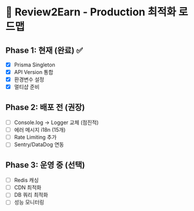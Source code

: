# 🎯 Review2Earn - Production 최적화 로드맵

## Phase 1: 현재 (완료) ✅
- [x] Prisma Singleton
- [x] API Version 통합
- [x] 환경변수 설정
- [x] 멀티샵 준비

## Phase 2: 배포 전 (권장)
- [ ] Console.log → Logger 교체 (점진적)
- [ ] 에러 메시지 i18n (15개)
- [ ] Rate Limiting 추가
- [ ] Sentry/DataDog 연동

## Phase 3: 운영 중 (선택)
- [ ] Redis 캐싱
- [ ] CDN 최적화
- [ ] DB 쿼리 최적화
- [ ] 성능 모니터링
